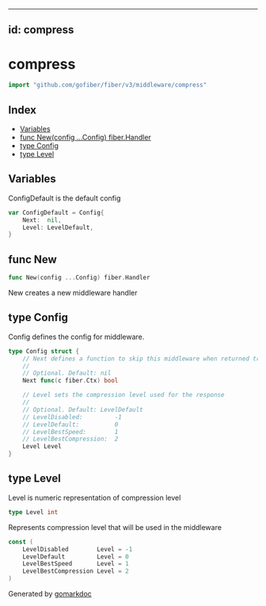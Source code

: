 <!-- Code generated by gomarkdoc. DO NOT EDIT -->

---
id: compress
---


# compress

```go
import "github.com/gofiber/fiber/v3/middleware/compress"
```

## Index

- [Variables](<#variables>)
- [func New\(config ...Config\) fiber.Handler](<#New>)
- [type Config](<#Config>)
- [type Level](<#Level>)


## Variables

<a name="ConfigDefault"></a>ConfigDefault is the default config

```go
var ConfigDefault = Config{
    Next:  nil,
    Level: LevelDefault,
}
```

<a name="New"></a>
## func New

```go
func New(config ...Config) fiber.Handler
```

New creates a new middleware handler

<a name="Config"></a>
## type Config

Config defines the config for middleware.

```go
type Config struct {
    // Next defines a function to skip this middleware when returned true.
    //
    // Optional. Default: nil
    Next func(c fiber.Ctx) bool

    // Level sets the compression level used for the response
    //
    // Optional. Default: LevelDefault
    // LevelDisabled:         -1
    // LevelDefault:          0
    // LevelBestSpeed:        1
    // LevelBestCompression:  2
    Level Level
}
```

<a name="Level"></a>
## type Level

Level is numeric representation of compression level

```go
type Level int
```

<a name="LevelDisabled"></a>Represents compression level that will be used in the middleware

```go
const (
    LevelDisabled        Level = -1
    LevelDefault         Level = 0
    LevelBestSpeed       Level = 1
    LevelBestCompression Level = 2
)
```

Generated by [gomarkdoc](<https://github.com/princjef/gomarkdoc>)
